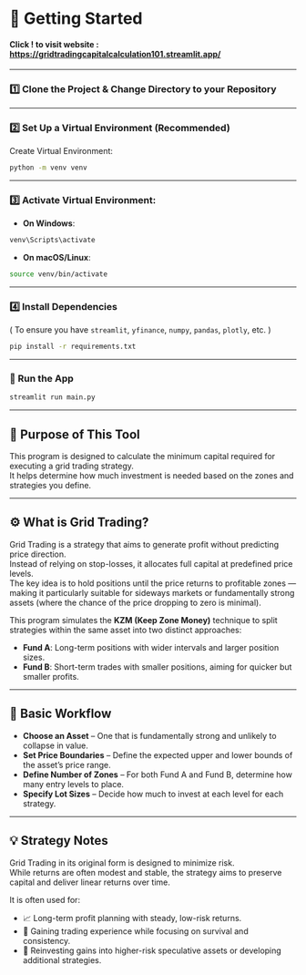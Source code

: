 # 🚀 Getting Started

#### Click ! to visit website : https://gridtradingcapitalcalculation101.streamlit.app/

---

### 1️⃣ Clone the Project & Change Directory to your Repository

---

### 2️⃣ Set Up a Virtual Environment (Recommended)  
Create Virtual Environment:
```bash
python -m venv venv
```

---

### 3️⃣ Activate Virtual Environment:

- **On Windows**:
```bash
venv\Scripts\activate
```

- **On macOS/Linux**:
```bash
source venv/bin/activate
```

---

### 4️⃣ Install Dependencies  
( To ensure you have `streamlit`, `yfinance`, `numpy`, `pandas`, `plotly`, etc. )
```bash
pip install -r requirements.txt
```

---

### 🧪 Run the App
```bash
streamlit run main.py
```

---

## 🧠 Purpose of This Tool  
This program is designed to calculate the minimum capital required for executing a grid trading strategy.  
It helps determine how much investment is needed based on the zones and strategies you define.

---

## ⚙️ What is Grid Trading?  
Grid Trading is a strategy that aims to generate profit without predicting price direction.  
Instead of relying on stop-losses, it allocates full capital at predefined price levels.  
The key idea is to hold positions until the price returns to profitable zones — making it particularly suitable for sideways markets or fundamentally strong assets (where the chance of the price dropping to zero is minimal).

This program simulates the **KZM (Keep Zone Money)** technique to split strategies within the same asset into two distinct approaches:

- **Fund A**: Long-term positions with wider intervals and larger position sizes.  
- **Fund B**: Short-term trades with smaller positions, aiming for quicker but smaller profits.

---

## 🧭 Basic Workflow

- **Choose an Asset** – One that is fundamentally strong and unlikely to collapse in value.  
- **Set Price Boundaries** – Define the expected upper and lower bounds of the asset’s price range.  
- **Define Number of Zones** – For both Fund A and Fund B, determine how many entry levels to place.  
- **Specify Lot Sizes** – Decide how much to invest at each level for each strategy.

---

## 💡 Strategy Notes  
Grid Trading in its original form is designed to minimize risk.  
While returns are often modest and stable, the strategy aims to preserve capital and deliver linear returns over time.

It is often used for:

- 📈 Long-term profit planning with steady, low-risk returns.  
- 🧪 Gaining trading experience while focusing on survival and consistency.  
- 🔁 Reinvesting gains into higher-risk speculative assets or developing additional strategies.
